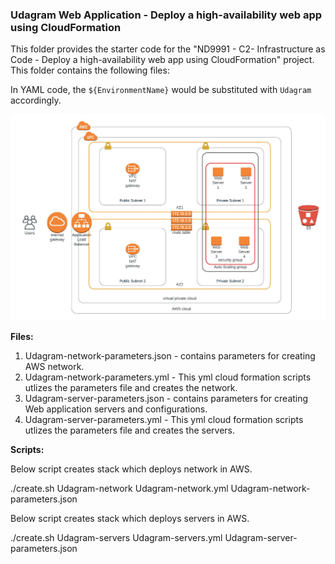 ### Udagram Web Application - Deploy a high-availability web app using CloudFormation
This folder provides the starter code for the "ND9991 - C2- Infrastructure as Code - Deploy a high-availability web app using CloudFormation" project. This folder contains the following files:


In YAML code, the `${EnvironmentName}` would be substituted with `Udagram` accordingly.

![Udagram Architecture](./UdagramAWSArchitecture.jpeg)

**Files:**

1. Udagram-network-parameters.json - contains parameters for creating AWS network.
2. Udagram-network-parameters.yml - This yml cloud formation scripts utlizes the parameters file and creates the network.
3. Udagram-server-parameters.json - contains parameters for creating Web application servers and configurations.
4. Udagram-server-parameters.yml - This yml cloud formation scripts utlizes the parameters file and creates the servers.

**Scripts:**

Below script creates stack which deploys network in AWS.

./create.sh Udagram-network Udagram-network.yml Udagram-network-parameters.json

Below script creates stack which deploys servers in AWS.

./create.sh Udagram-servers Udagram-servers.yml Udagram-server-parameters.json